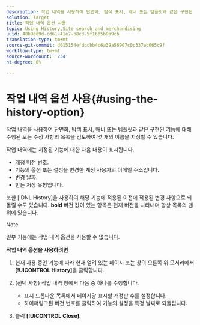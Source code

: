 ```yaml
---
description: 작업 내역을 사용하여 단면화, 탐색 표시, 배너 또는 템플릿과 같은 구현된 기능에 대해 수행된 모든 수정 사항의 목록을 검토하여 몇 개의 이름을 지정할 수 있습니다.
solution: Target
title: 작업 내역 옵션 사용
topic: Using History,Site search and merchandising
uuid: 48b9ee9d-cd61-41e7-b8c3-5f1665b9a9cb
translation-type: tm+mt
source-git-commit: d015154efdccbb4c6a39a56907c0c337ec065c9f
workflow-type: tm+mt
source-wordcount: '234'
ht-degree: 0%

---
```



# 작업 내역 옵션 사용{#using-the-history-option}

작업 내역을 사용하여 단면화, 탐색 표시, 배너 또는 템플릿과 같은 구현된 기능에 대해 수행된 모든 수정 사항의 목록을 검토하여 몇 개의 이름을 지정할 수 있습니다.

작업 내역에는 지정된 기능에 대한 다음 내용이 표시됩니다.

* 개정 버전 번호.
* 기능의 옵션 또는 설정을 변경한 계정 사용자의 이메일 주소입니다.
* 변경 날짜.
* 만든 저장 유형입니다.

또한 [!DNL History]을 사용하여 해당 기능에 적용된 이전에 적용된 변경 사항으로 되돌릴 수도 있습니다. **bold** 버전 값이 있는 항목은 현재 버전을 나타내며 항상 목록의 맨 위에 있습니다.

>[!NOTE]
>
>일부 기능에는 작업 내역 옵션을 사용할 수 없습니다.

**작업 내역 옵션을 사용하려면**

1. 현재 사용 중인 기능에 따라 현재 열려 있는 페이지 또는 창의 오른쪽 위 모서리에서 **[!UICONTROL History]**&#x200B;을 클릭합니다.
1. (선택 사항) 작업 내역 창에서 다음 중 하나를 수행합니다.

   * 표시 드롭다운 목록에서 페이지당 표시할 개정판 수를 설정합니다.
   * 하이퍼링크된 버전 번호를 클릭하여 기능의 설정을 특정 날짜로 되돌립니다.

1. 클릭 **[!UICONTROL Close]**.
